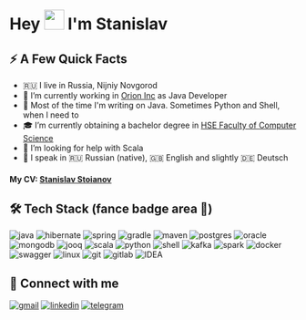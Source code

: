 # Hey <a href="https://www.gautamkrishnar.com/"><img src="https://media.giphy.com/media/hvRJCLFzcasrR4ia7z/giphy.gif" width="35px"></a> I'm Stanislav

## ⚡️ A Few Quick Facts

- 🇷🇺 I live in Russia, Nijniy Novgorod
- 🔭 I’m currently working in [Orion Inc](https://www.orioninc.com/) as Java Developer
- 🌱 Most of the time I'm writing on Java. Sometimes Python and Shell, when I need to
- 🎓 I’m currently obtaining a bachelor degree in [HSE Faculty of Computer Science](https://nnov.hse.ru/en/ba/se/)
- 🤔 I’m looking for help with Scala
- 🎤 I speak in 🇷🇺 Russian (native), 🇬🇧 English and slightly 🇩🇪 Deutsch 

#### My CV: [Stanislav Stoianov](https://github.com/ssstoyanov/ssstoyanov/raw/master/CV.pdf)

## 🛠 Tech Stack (fance badge area 🤪)

![java](https://img.shields.io/badge/java%20-%23007396.svg?&style=for-the-badge&logo=java&logoColor=white)  ![hibernate](https://img.shields.io/badge/hibernate-%23BFAF7E.svg?&style=for-the-badge&logo=hibernate&logoColor=white) ![spring](https://img.shields.io/badge/spring%20-%236DB33F.svg?&style=for-the-badge&logo=spring&logoColor=white) ![gradle](https://img.shields.io/badge/gradle%20-%2314354C.svg?style=for-the-badge&logo=gradle) ![maven](https://img.shields.io/badge/Maven-C71A36?style=for-the-badge&logo=apache-maven) ![postgres](https://img.shields.io/badge/postgres-%23316192.svg?&style=for-the-badge&logo=postgresql&logoColor=white) ![oracle](https://img.shields.io/badge/Oracle-F80000.svg?style=for-the-badge&logo=Oracle) ![mongodb](https://img.shields.io/badge/MongoDB-%234ea94b.svg?&style=for-the-badge&logo=mongodb&logoColor=white) ![jooq](https://img.shields.io/badge/jooq-%23000000.svg?&style=for-the-badge&logo=jooq&logoColor=white) ![scala](https://img.shields.io/badge/scala-%23DC322F.svg?&style=for-the-badge&logo=scala&logoColor=white) ![python](https://img.shields.io/badge/python-%233776AB.svg?&style=for-the-badge&logo=python&logoColor=white) ![shell](https://img.shields.io/badge/shell_script%20-%23121011.svg?&style=for-the-badge&logo=gnu-bash&logoColor=white) ![kafka](https://img.shields.io/badge/kafka-%23000000.svg?&style=for-the-badge&logo=apache-kafka&logoColor=white) ![spark](https://img.shields.io/badge/spark-%23E25A1C.svg?&style=for-the-badge&logo=apache-spark&logoColor=white) ![docker](https://img.shields.io/badge/docker-%232496ED.svg?&style=for-the-badge&logo=docker&logoColor=white) ![swagger](https://img.shields.io/badge/swagger-%2385EA2D.svg?&style=for-the-badge&logo=swagger&logoColor=black) ![linux](https://img.shields.io/badge/linux-000000?logo=linux&logoColor=white&style=for-the-badge&logoColor=white) ![git](https://img.shields.io/badge/git%20-%23F05033.svg?&style=for-the-badge&logo=git&logoColor=white) ![gitlab](https://img.shields.io/badge/gitlab-%23330f63.svg?&style=for-the-badge&logo=gitlab&logoColor=white) ![IDEA](https://img.shields.io/badge/idea-%23000000.svg?&style=for-the-badge&logo=intellij-idea&logoColor=white)


## 🤝 Connect with me

[![gmail](https://img.shields.io/badge/gmail-D14836?&style=for-the-badge&logo=gmail&logoColor=white)](mailto:stanis.stoyanov@gmail.com) [![linkedin](https://img.shields.io/badge/linkedin%20-%230077B5.svg?&style=for-the-badge&logo=linkedin&logoColor=white)](https://www.linkedin.com/in/ssstoyanov) [![telegram](https://img.shields.io/badge/telegram%20-%230077B5.svg?&style=for-the-badge&logo=telegram&logoColor=white)](https://t.me/slowslav) 
